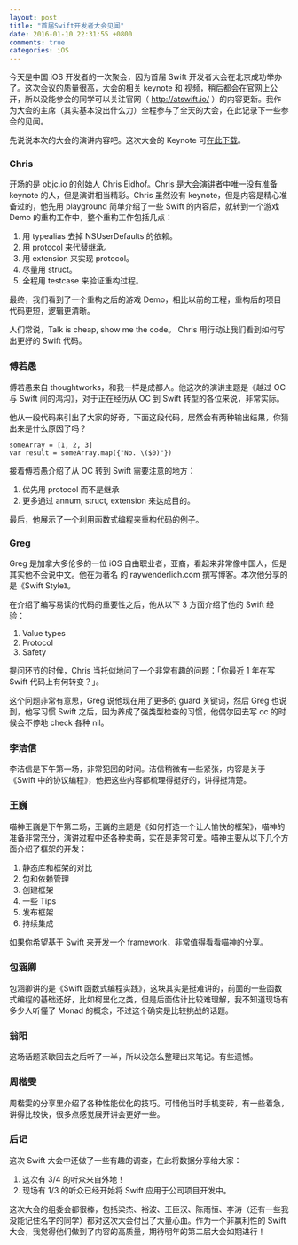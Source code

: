 ```yaml
---
layout: post
title: "首届Swift开发者大会见闻"
date: 2016-01-10 22:31:55 +0800
comments: true
categories: iOS
---
```


今天是中国 iOS 开发者的一次聚会，因为首届 Swift 开发者大会在北京成功举办了。这次会议的质量很高，大会的相关 keynote 和 视频，稍后都会在官网上公开，所以没能参会的同学可以关注官网（ <http://atswift.io/> ）的内容更新。我作为大会的主席（其实基本没出什么力）全程参与了全天的大会，在此记录下一些参会的见闻。

先说说本次的大会的演讲内容吧。这次大会的 Keynote 可[在此下载](https://github.com/atConf/atswift-2016-resources)。

### Chris 

开场的是 objc.io 的创始人 Chris Eidhof。Chris 是大会演讲者中唯一没有准备 keynote 的人，但是演讲相当精彩。Chris 虽然没有 keynote，但是内容是精心准备过的，他先用 playground 简单介绍了一些 Swift 的内容后，就转到一个游戏 Demo 的重构工作中，整个重构工作包括几点：

 1. 用 typealias 去掉 NSUserDefaults 的依赖。
 1. 用 protocol 来代替继承。
 1. 用 extension 来实现 protocol。
 1. 尽量用 struct。 
 1. 全程用 testcase 来验证重构过程。

最终，我们看到了一个重构之后的游戏 Demo，相比以前的工程，重构后的项目代码更短，逻辑更清晰。

人们常说，Talk is cheap, show me the code。 Chris 用行动让我们看到如何写出更好的 Swift 代码。

### 傅若愚

傅若愚来自 thoughtworks，和我一样是成都人。他这次的演讲主题是《越过 OC 与 Swift 间的鸿沟》，对于正在经历从 OC 到 Swift 转型的各位来说，非常实际。

他从一段代码来引出了大家的好奇，下面这段代码，居然会有两种输出结果，你猜出来是什么原因了吗？

```
someArray = [1, 2, 3]
var result = someArray.map({"No. \($0)"})
```

接着傅若愚介绍了从 OC 转到 Swift 需要注意的地方：

 1. 优先用 protocol 而不是继承
 1. 更多通过 annum, struct, extension 来达成目的。

最后，他展示了一个利用函数式编程来重构代码的例子。


### Greg

Greg 是加拿大多伦多的一位 iOS 自由职业者，亚裔，看起来非常像中国人，但是其实他不会说中文。他在为著名 的 raywenderlich.com 撰写博客。本次他分享的是《Swift Style》。

在介绍了编写易读的代码的重要性之后，他从以下 3 方面介绍了他的 Swift 经验：

 1. Value types
 1. Protocol
 1. Safety

提问环节的时候，Chris 当托似地问了一个非常有趣的问题：「你最近 1 年在写 Swift 代码上有何转变？」。

这个问题非常有意思，Greg 说他现在用了更多的 guard 关键词，然后 Greg 也说到，他写习惯 Swift 之后，因为养成了强类型检查的习惯，他偶尔回去写 oc 的时候会不停地 check 各种 nil。


### 李洁信

李洁信是下午第一场，非常犯困的时间。洁信稍微有一些紧张，内容是关于《Swift 中的协议编程》，他把这些内容都梳理得挺好的，讲得挺清楚。

### 王巍

喵神王巍是下午第二场，王巍的主题是《如何打造一个让人愉快的框架》，喵神的准备非常充分，演讲过程中还各种卖萌，实在是非常可爱。喵神主要从以下几个方面介绍了框架的开发：

 1. 静态库和框架的对比
 1. 包和依赖管理
 1. 创建框架
 1. 一些 Tips
 1. 发布框架
 1. 持续集成

如果你希望基于 Swift 来开发一个 framework，非常值得看看喵神的分享。


### 包涵卿

包涵卿讲的是《Swift 函数式编程实践》，这块其实是挺难讲的，前面的一些函数式编程的基础还好，比如柯里化之类，但是后面估计比较难理解，我不知道现场有多少人听懂了 Monad 的概念，不过这个确实是比较挑战的话题。

### 翁阳

这场话题茶歇回去之后听了一半，所以没怎么整理出来笔记。有些遗憾。

### 周楷雯

周楷雯的分享里介绍了各种性能优化的技巧。可惜他当时手机变砖，有一些着急，讲得比较快，很多点感觉展开讲会更好一些。

### 后记

这次 Swift 大会中还做了一些有趣的调查，在此将数据分享给大家：

 1. 这次有 3/4 的听众来自外地！
 1. 现场有 1/3 的听众已经开始将 Swift 应用于公司项目开发中。

这次大会的组委会都很棒，包括梁杰、裕波、王臣汉、陈雨恒、李涛（还有一些我没能记住名字的同学）都对这次大会付出了大量心血。作为一个非赢利性的 Swift 大会，我觉得他们做到了内容的高质量，期待明年的第二届大会如期进行！
